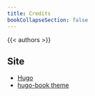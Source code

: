 ```yaml
---
title: Credits
bookCollapseSection: false
---
```


{{< authors >}}


## Site

* [Hugo](https://gohugo.io/)
* [hugo-book theme](https://github.com/alex-shpak/hugo-book)
